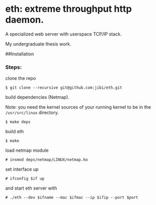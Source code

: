 # eth: extreme throughput http daemon.
A specialized web server with userspace TCP/IP stack.

My undergraduate thesis work.

##Installation

### Steps:
clone the repo
```
$ git clone --recursive git@github.com:jibi/eth.git
```
build dependencies (Netmap).

Note: you need the kernel sources of your running kernel to be in the
`/usr/src/linux` directory.

```
$ make deps
```

build eth

```
$ make
```

load netmap module
```
# insmod deps/netmap/LINUX/netmap.ko
```

set interface up

```
# ifconfig $if up
```

and start eth server with

```
# ./eth --dev $ifname --mac $ifmac --ip $ifip --port $port
```

